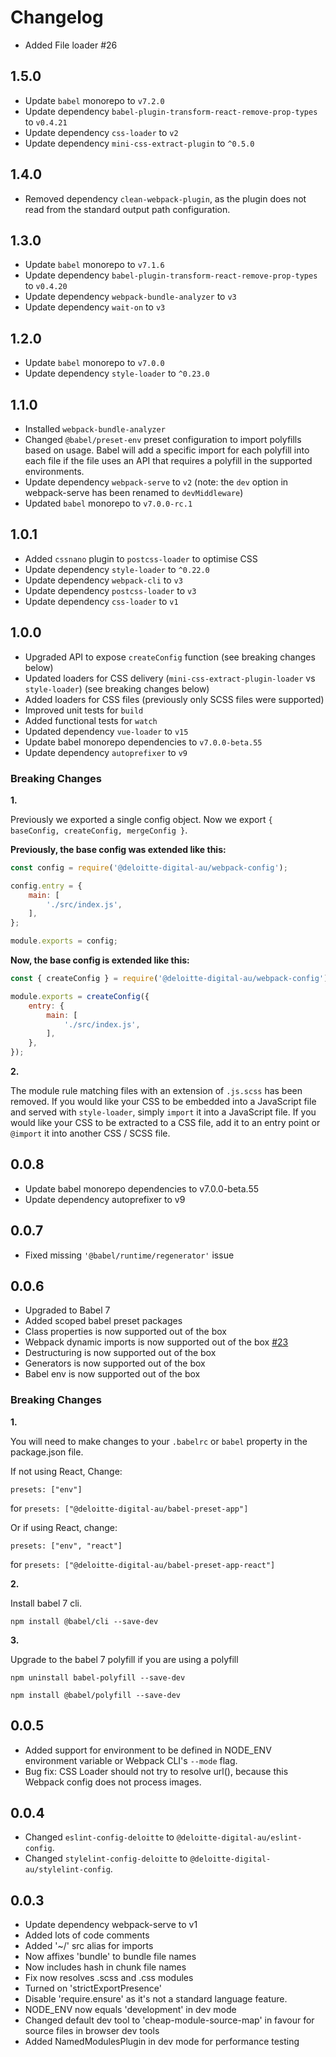 # Changelog

- Added File loader #26

## 1.5.0

- Update `babel` monorepo to `v7.2.0`
- Update dependency `babel-plugin-transform-react-remove-prop-types` to `v0.4.21`
- Update dependency `css-loader` to `v2`
- Update dependency `mini-css-extract-plugin` to `^0.5.0`

## 1.4.0

- Removed dependency `clean-webpack-plugin`, as the plugin does not read from the standard output path configuration.

## 1.3.0

- Update `babel` monorepo to `v7.1.6`
- Update dependency `babel-plugin-transform-react-remove-prop-types` to `v0.4.20`
- Update dependency `webpack-bundle-analyzer` to `v3`
- Update dependency `wait-on` to `v3`

## 1.2.0

- Update `babel` monorepo to `v7.0.0`
- Update dependency `style-loader` to `^0.23.0`

## 1.1.0

- Installed `webpack-bundle-analyzer`
- Changed `@babel/preset-env` preset configuration to import polyfills based on usage. Babel will add a specific import for each polyfill into each file if the file uses an API that requires a polyfill in the supported environments.
- Update dependency `webpack-serve` to `v2` (note: the `dev` option in webpack-serve has been renamed to `devMiddleware`)
- Updated `babel` monorepo to `v7.0.0-rc.1`

## 1.0.1

- Added `cssnano` plugin to `postcss-loader` to optimise CSS
- Update dependency `style-loader` to `^0.22.0`
- Update dependency `webpack-cli` to `v3`
- Update dependency `postcss-loader` to `v3`
- Update dependency `css-loader` to `v1`

## 1.0.0

- Upgraded API to expose `createConfig` function (see breaking changes below)
- Updated loaders for CSS delivery (`mini-css-extract-plugin-loader` vs `style-loader`) (see breaking changes below)
- Added loaders for CSS files (previously only SCSS files were supported)
- Improved unit tests for `build`
- Added functional tests for `watch`
- Updated dependency `vue-loader` to `v15`
- Update babel monorepo dependencies to `v7.0.0-beta.55`
- Update dependency `autoprefixer` to `v9`

### Breaking Changes

**1.**

Previously we exported a single config object. Now we export `{ baseConfig, createConfig, mergeConfig }`.

**Previously, the base config was extended like this:**

```js
const config = require('@deloitte-digital-au/webpack-config');

config.entry = {
    main: [
        './src/index.js',
    ],
};

module.exports = config;
```

**Now, the base config is extended like this:**

```js
const { createConfig } = require('@deloitte-digital-au/webpack-config');

module.exports = createConfig({
    entry: {
        main: [
            './src/index.js',
        ],
    },
});
```

**2.**

The module rule matching files with an extension of `.js.scss` has been removed. If you would like your CSS to be embedded into a JavaScript file and served with `style-loader`, simply `import` it into a JavaScript file. If you would like your CSS to be extracted to a CSS file, add it to an entry point or `@import` it into another CSS / SCSS file.

## 0.0.8

- Update babel monorepo dependencies to v7.0.0-beta.55
- Update dependency autoprefixer to v9

## 0.0.7

- Fixed missing `'@babel/runtime/regenerator'` issue

## 0.0.6

- Upgraded to Babel 7
- Added scoped babel preset packages
- Class properties is now supported out of the box
- Webpack dynamic imports is now supported out of the box [#23](https://github.com/DeloitteDigitalAPAC/webpack-config/issues/23)
- Destructuring is now supported out of the box
- Generators is now supported out of the box
- Babel env is now supported out of the box

### Breaking Changes

**1.**

You will need to make changes to your `.babelrc` or `babel` property in the package.json file.

If not using React, Change:

`presets: ["env"]`

for `presets: ["@deloitte-digital-au/babel-preset-app"]`

Or if using React, change:

`presets: ["env", "react"]`

for `presets: ["@deloitte-digital-au/babel-preset-app-react"]`

**2.**

Install babel 7 cli.

`npm install @babel/cli --save-dev`

**3.**

Upgrade to the babel 7 polyfill if you are using a polyfill

`npm uninstall babel-polyfill --save-dev`

`npm install @babel/polyfill --save-dev`

## 0.0.5

- Added support for environment to be defined in NODE_ENV environment variable or Webpack CLI's `--mode` flag.
- Bug fix: CSS Loader should not try to resolve url(), because this Webpack config does not process images.

## 0.0.4

- Changed `eslint-config-deloitte` to `@deloitte-digital-au/eslint-config`.
- Changed `stylelint-config-deloitte` to `@deloitte-digital-au/stylelint-config`.

## 0.0.3

- Update dependency webpack-serve to v1
- Added lots of code comments
- Added '~/' src alias for imports
- Now affixes 'bundle' to bundle file names
- Now includes hash in chunk file names
- Fix now resolves .scss and .css modules
- Turned on 'strictExportPresence'
- Disable 'require.ensure' as it's not a standard language feature.
- NODE_ENV now equals 'development' in dev mode
- Changed default dev tool to 'cheap-module-source-map' in favour for source files in browser dev tools
- Added NamedModulesPlugin in dev mode for performance testing
